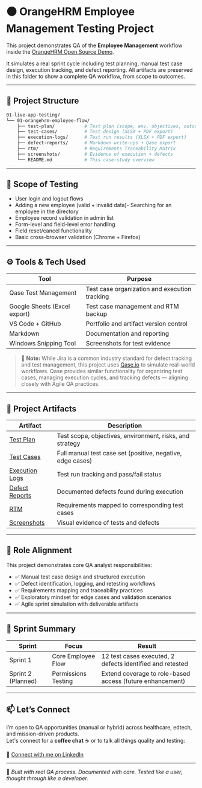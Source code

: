 # 🟠 OrangeHRM Employee Management Testing Project

This project demonstrates QA of the **Employee Management** workflow inside the [OrangeHRM Open Source Demo](https://opensource-demo.orangehrmlive.com/).

It simulates a real sprint cycle including test planning, manual test case design, execution tracking, and defect reporting. All artifacts are preserved in this folder to show a complete QA workflow, from scope to outcomes.

---

## 📁 Project Structure

```bash
01-live-app-testing/
└── 01-orangehrm-employee-flow/
    ├── test-plan/           # Test plan (scope, env, objectives, outcomes)
    ├── test-cases/          # Test design (XLSX + PDF export)
    ├── execution-logs/      # Test run results (XLSX + PDF export)
    ├── defect-reports/      # Markdown write-ups + Qase export
    ├── rtm/                 # Requirements Traceability Matrix
    ├── screenshots/         # Evidence of execution + defects
    └── README.md            # This case-study overview
```

---

## 🎯 Scope of Testing

- User login and logout flows
- Adding a new employee (valid + invalid data)- Searching for an employee in the directory
- Employee record validation in admin list
- Form-level and field-level error handling
- Field reset/cancel functionality
- Basic cross-browser validation (Chrome + Firefox)

---

## ⚙️ Tools & Tech Used

| Tool | Purpose |
|------|---------|
| Qase Test Management | Test case organization and execution tracking |
| Google Sheets (Excel export) | Test case management and RTM backup |
| VS Code + GitHub | Portfolio and artifact version control |
| Markdown | Documentation and reporting |
| Windows Snipping Tool | Screenshots for test evidence |

> 📌 **Note:** While Jira is a common industry standard for defect tracking and test management, this project uses [Qase.io](https://qase.io/) to simulate real-world workflows. Qase provides similar functionality for organizing test cases, managing execution cycles, and tracking defects — aligning closely with Agile QA practices.


---

## 📂 Project Artifacts
| Artifact | Description |
|----------|-------------|
| [Test Plan](01_test_plan/README.md) | Test scope, objectives, environment, risks, and strategy |
| [Test Cases](./02_test_cases/) | Full manual test case set (positive, negative, edge cases) |
| [Execution Logs](./03_execution_logs/) | Test run tracking and pass/fail status |
| [Defect Reports](./04_defect_reports/) | Documented defects found during execution |
| [RTM](./05_RTM/) | Requirements mapped to corresponding test cases |
| [Screenshots](./06_screenshots/) | Visual evidence of tests and defects |



---

## 🎯 Role Alignment

This project demonstrates core QA analyst responsibilities:

- ✅ Manual test case design and structured execution
- ✅ Defect identification, logging, and retesting workflows
- ✅ Requirements mapping and traceability practices
- ✅ Exploratory mindset for edge cases and validation scenarios
- ✅ Agile sprint simulation with deliverable artifacts

---

## 🔁 Sprint Summary

| Sprint | Focus | Result |
|--------|-------|--------|
| Sprint 1 | Core Employee Flow | 12 test cases executed, 2 defects identified and retested |
| Sprint 2 (Planned) | Permissions Testing | Extend coverage to role-based access (future enhancement) |

---

## 📫 Let’s Connect

I’m open to QA opportunities (manual or hybrid) across healthcare, edtech, and mission-driven products.  
Let's connect for a **coffee chat** ☕ or to talk all things quality and testing:

📍 [Connect with me on LinkedIn](https://www.linkedin.com/in/nicole-nealy/)

---

🧪 *Built with real QA process. Documented with care. Tested like a user, thought through like a developer.*
